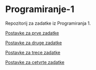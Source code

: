 # Programiranje-1
Repozitorij za zadatke iz Programiranja 1. 

[Postavke za prve zadatke](https://github.com/saranur/Programiranje-1/tree/main/Postavke%20za%20prve%20zadatke)

[Postavke za druge zadatke](https://github.com/saranur/Programiranje-1/tree/main/Postavke%20za%20druge%20zadatke)

[Postavke za trece zadatke](https://github.com/saranur/Programiranje-1/tree/main/Postavke%20za%20trece%20zadatke)

[Postavke za cetvrte zadatke](https://github.com/saranur/Programiranje-1/tree/main/Postavke%20za%20cetvrte%20zadatke)

